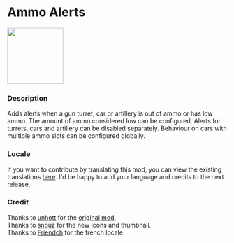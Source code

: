 # Ammo Alerts
<img src=https://raw.githubusercontent.com/Wyrrrd/Gun_Turret_Alerts/master/thumbnail.png width="128" height="128">

### Description
Adds alerts when a gun turret, car or artillery is out of ammo or has low ammo. The amount of ammo considered low can be configured. Alerts for turrets, cars and artillery can be disabled separately. Behaviour on cars with multiple ammo slots can be configured globally.

### Locale
If you want to contribute by translating this mod, you can view the existing translations [here](https://github.com/Wyrrrd/Gun_Turret_Alerts/tree/master/locale). I'd be happy to add your language and credits to the next release.

### Credit
Thanks to [unhott](https://mods.factorio.com/user/unhott) for the [original mod](https://mods.factorio.com/mod/GunTurretAlerts).  
Thanks to [snouz](https://mods.factorio.com/user/snouz) for the new icons and thumbnail.  
Thanks to [Friendch](https://mods.factorio.com/user/Friendch) for the french locale.
